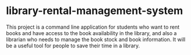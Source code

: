 # library-rental-management-system
This project is a command line application for students who want to rent books and have access to the book availability in the library, and also a librarian who needs to manage the book stock and book information. It will be a useful tool for people to save their time in a library.
